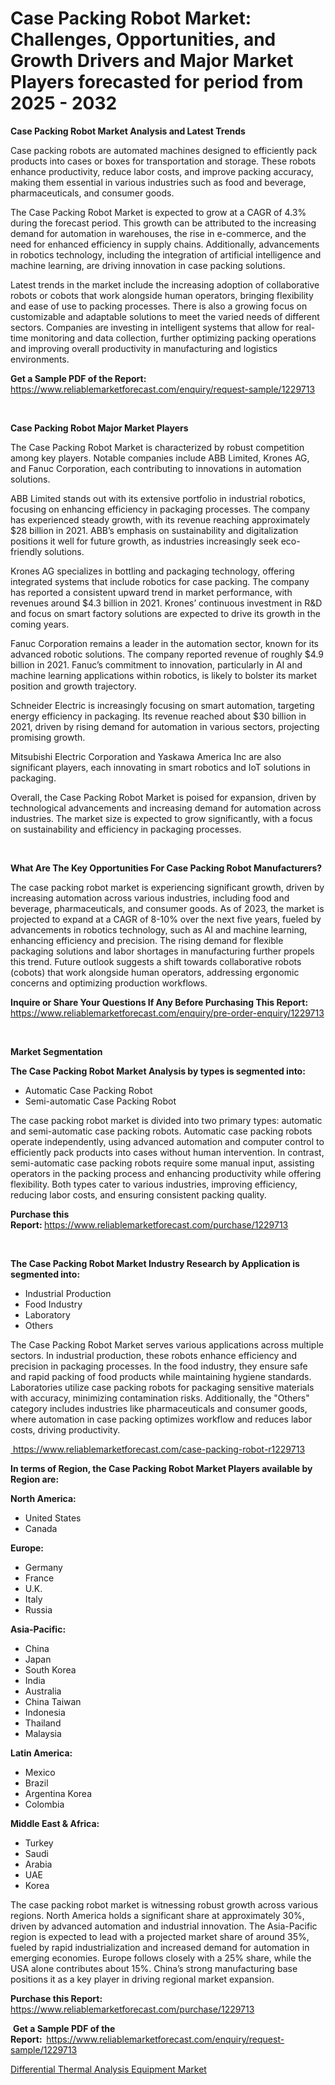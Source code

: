 <p><h1>Case Packing Robot Market: Challenges, Opportunities, and Growth Drivers and Major Market Players forecasted for period from 2025 - 2032</h1></p><p><strong>Case Packing Robot Market Analysis and Latest Trends</strong></p>
<p><p>Case packing robots are automated machines designed to efficiently pack products into cases or boxes for transportation and storage. These robots enhance productivity, reduce labor costs, and improve packing accuracy, making them essential in various industries such as food and beverage, pharmaceuticals, and consumer goods. </p><p>The Case Packing Robot Market is expected to grow at a CAGR of 4.3% during the forecast period. This growth can be attributed to the increasing demand for automation in warehouses, the rise in e-commerce, and the need for enhanced efficiency in supply chains. Additionally, advancements in robotics technology, including the integration of artificial intelligence and machine learning, are driving innovation in case packing solutions. </p><p>Latest trends in the market include the increasing adoption of collaborative robots or cobots that work alongside human operators, bringing flexibility and ease of use to packing processes. There is also a growing focus on customizable and adaptable solutions to meet the varied needs of different sectors. Companies are investing in intelligent systems that allow for real-time monitoring and data collection, further optimizing packing operations and improving overall productivity in manufacturing and logistics environments.</p></p>
<p><strong>Get a Sample PDF of the Report:&nbsp;</strong> <a href="https://www.reliablemarketforecast.com/enquiry/request-sample/1229713?utm_campaign=2246&utm_medium=2&utm_source=Github&utm_content=ia&utm_term=18022025&utm_id=case-packing-robot">https://www.reliablemarketforecast.com/enquiry/request-sample/1229713</a></p>
<p>&nbsp;</p>
<p><strong>Case Packing Robot Major Market Players</strong></p>
<p><p>The Case Packing Robot Market is characterized by robust competition among key players. Notable companies include ABB Limited, Krones AG, and Fanuc Corporation, each contributing to innovations in automation solutions.</p><p>ABB Limited stands out with its extensive portfolio in industrial robotics, focusing on enhancing efficiency in packaging processes. The company has experienced steady growth, with its revenue reaching approximately $28 billion in 2021. ABB’s emphasis on sustainability and digitalization positions it well for future growth, as industries increasingly seek eco-friendly solutions.</p><p>Krones AG specializes in bottling and packaging technology, offering integrated systems that include robotics for case packing. The company has reported a consistent upward trend in market performance, with revenues around $4.3 billion in 2021. Krones’ continuous investment in R&D and focus on smart factory solutions are expected to drive its growth in the coming years.</p><p>Fanuc Corporation remains a leader in the automation sector, known for its advanced robotic solutions. The company reported revenue of roughly $4.9 billion in 2021. Fanuc’s commitment to innovation, particularly in AI and machine learning applications within robotics, is likely to bolster its market position and growth trajectory.</p><p>Schneider Electric is increasingly focusing on smart automation, targeting energy efficiency in packaging. Its revenue reached about $30 billion in 2021, driven by rising demand for automation in various sectors, projecting promising growth.</p><p>Mitsubishi Electric Corporation and Yaskawa America Inc are also significant players, each innovating in smart robotics and IoT solutions in packaging.</p><p>Overall, the Case Packing Robot Market is poised for expansion, driven by technological advancements and increasing demand for automation across industries. The market size is expected to grow significantly, with a focus on sustainability and efficiency in packaging processes.</p></p>
<p>&nbsp;</p>
<p><strong>What Are The Key Opportunities For Case Packing Robot Manufacturers?</strong></p>
<p><p>The case packing robot market is experiencing significant growth, driven by increasing automation across various industries, including food and beverage, pharmaceuticals, and consumer goods. As of 2023, the market is projected to expand at a CAGR of 8-10% over the next five years, fueled by advancements in robotics technology, such as AI and machine learning, enhancing efficiency and precision. The rising demand for flexible packaging solutions and labor shortages in manufacturing further propels this trend. Future outlook suggests a shift towards collaborative robots (cobots) that work alongside human operators, addressing ergonomic concerns and optimizing production workflows.</p></p>
<p><strong>Inquire or Share Your Questions If Any Before Purchasing This Report:</strong> <a href="https://www.reliablemarketforecast.com/enquiry/pre-order-enquiry/1229713?utm_campaign=2246&utm_medium=2&utm_source=Github&utm_content=ia&utm_term=18022025&utm_id=case-packing-robot">https://www.reliablemarketforecast.com/enquiry/pre-order-enquiry/1229713</a></p>
<p>&nbsp;</p>
<p><strong>Market Segmentation</strong></p>
<p><strong>The Case Packing Robot Market Analysis by types is segmented into:</strong></p>
<p><ul><li>Automatic Case Packing Robot</li><li>Semi-automatic Case Packing Robot</li></ul></p>
<p><p>The case packing robot market is divided into two primary types: automatic and semi-automatic case packing robots. Automatic case packing robots operate independently, using advanced automation and computer control to efficiently pack products into cases without human intervention. In contrast, semi-automatic case packing robots require some manual input, assisting operators in the packing process and enhancing productivity while offering flexibility. Both types cater to various industries, improving efficiency, reducing labor costs, and ensuring consistent packing quality.</p></p>
<p><strong>Purchase this Report:&nbsp;</strong><a href="https://www.reliablemarketforecast.com/purchase/1229713?utm_campaign=2246&utm_medium=2&utm_source=Github&utm_content=ia&utm_term=18022025&utm_id=case-packing-robot">https://www.reliablemarketforecast.com/purchase/1229713</a></p>
<p>&nbsp;</p>
<p><strong>The Case Packing Robot Market Industry Research by Application is segmented into:</strong></p>
<p><ul><li>Industrial Production</li><li>Food Industry</li><li>Laboratory</li><li>Others</li></ul></p>
<p><p>The Case Packing Robot Market serves various applications across multiple sectors. In industrial production, these robots enhance efficiency and precision in packaging processes. In the food industry, they ensure safe and rapid packing of food products while maintaining hygiene standards. Laboratories utilize case packing robots for packaging sensitive materials with accuracy, minimizing contamination risks. Additionally, the "Others" category includes industries like pharmaceuticals and consumer goods, where automation in case packing optimizes workflow and reduces labor costs, driving productivity.</p></p>
<p><a href="https://www.reliablemarketforecast.com/case-packing-robot-r1229713?utm_campaign=2246&utm_medium=2&utm_source=Github&utm_content=ia&utm_term=18022025&utm_id=case-packing-robot">&nbsp;https://www.reliablemarketforecast.com/case-packing-robot-r1229713</a></p>
<p><strong>In terms of Region, the Case Packing Robot Market Players available by Region are:</strong></p>
<p>
    <p> <strong> North America: </strong>
        <ul>
            <li>United States</li>
            <li>Canada</li>
        </ul>
        </p> 
    <p> <strong> Europe: </strong>
        <ul>
            <li>Germany</li>
            <li>France</li>
            <li>U.K.</li>
            <li>Italy</li>
            <li>Russia</li>
        </ul>
        </p> 
    <p> <strong> Asia-Pacific: </strong>
        <ul>
            <li>China</li>
            <li>Japan</li>
            <li>South Korea</li>
            <li>India</li>
            <li>Australia</li>
            <li>China Taiwan</li>
            <li>Indonesia</li>
            <li>Thailand</li>
            <li>Malaysia</li>
        </ul>
        </p> 
    <p> <strong> Latin America: </strong>
        <ul>
            <li>Mexico</li>
            <li>Brazil</li>
            <li>Argentina Korea</li>
            <li>Colombia</li>
        </ul>
        </p> 
    <p> <strong> Middle East & Africa: </strong>
        <ul>
            <li>Turkey</li>
            <li>Saudi</li>
            <li>Arabia</li>
            <li>UAE</li>
            <li>Korea</li>
        </ul>
    </p>
    </p>
<p><p>The case packing robot market is witnessing robust growth across various regions. North America holds a significant share at approximately 30%, driven by advanced automation and industrial innovation. The Asia-Pacific region is expected to lead with a projected market share of around 35%, fueled by rapid industrialization and increased demand for automation in emerging economies. Europe follows closely with a 25% share, while the USA alone contributes about 15%. China’s strong manufacturing base positions it as a key player in driving regional market expansion.</p></p>
<p><strong>Purchase this Report: </strong><a href="https://www.reliablemarketforecast.com/purchase/1229713?utm_campaign=2246&utm_medium=2&utm_source=Github&utm_content=ia&utm_term=18022025&utm_id=case-packing-robot">https://www.reliablemarketforecast.com/purchase/1229713</a></p>
<p>&nbsp;<strong>Get a Sample PDF of the Report:&nbsp;&nbsp;</strong><a href="https://www.reliablemarketforecast.com/enquiry/request-sample/1229713?utm_campaign=2246&utm_medium=2&utm_source=Github&utm_content=ia&utm_term=18022025&utm_id=case-packing-robot">https://www.reliablemarketforecast.com/enquiry/request-sample/1229713</a></p>
<p><strong></strong></p>
<p><p><a href="https://github.com/shondapmbau/Market-Research-Report-List-1/blob/main/differential-thermal-analysis-equipment-market.md?utm_campaign=2246&utm_medium=2&utm_source=Github&utm_content=ia&utm_term=18022025&utm_id=case-packing-robot">Differential Thermal Analysis Equipment Market</a></p></p>